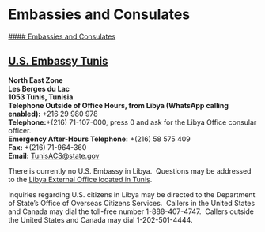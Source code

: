 # Embassies and Consulates

[#### Embassies and Consulates](javascript:void(0); "Embassies and Consulates")

## [U.S. Embassy Tunis](https://tn.usembassy.gov/)

**North East Zone  
Les Berges du Lac  
1053 Tunis, Tunisia  
Telephone Outside of Office Hours, from Libya (WhatsApp calling enabled):** +216 29 980 978  
**Telephone:**+(216) 71-107-000, press 0 and ask for the Libya Office consular officer.  
**Emergency After-Hours Telephone:** +(216) 58 575 409  
**Fax:** +(216) 71-964-360  
**Email:** [TunisACS@state.gov](mailto:TunisACS@state.gov)

There is currently no U.S. Embassy in Libya.  Questions may be addressed to the [Libya External Office located in Tunis](https://ly.usembassy.gov/).

Inquiries regarding U.S. citizens in Libya may be directed to the Department of State’s Office of Overseas Citizens Services.  Callers in the United States and Canada may dial the toll-free number 1-888-407-4747.  Callers outside the United States and Canada may dial 1-202-501-4444.